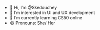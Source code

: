 - 👋 Hi, I’m @Skedouchey
- 👀 I’m interested in UI and UX development
- 🌱 I’m currently learning CS50 online
- 😄 Pronouns: She/ Her


<!---
Skedouchey/Skedouchey is a ✨ special ✨ repository because its `README.md` (this file) appears on your GitHub profile.
You can click the Preview link to take a look at your changes.
--->
